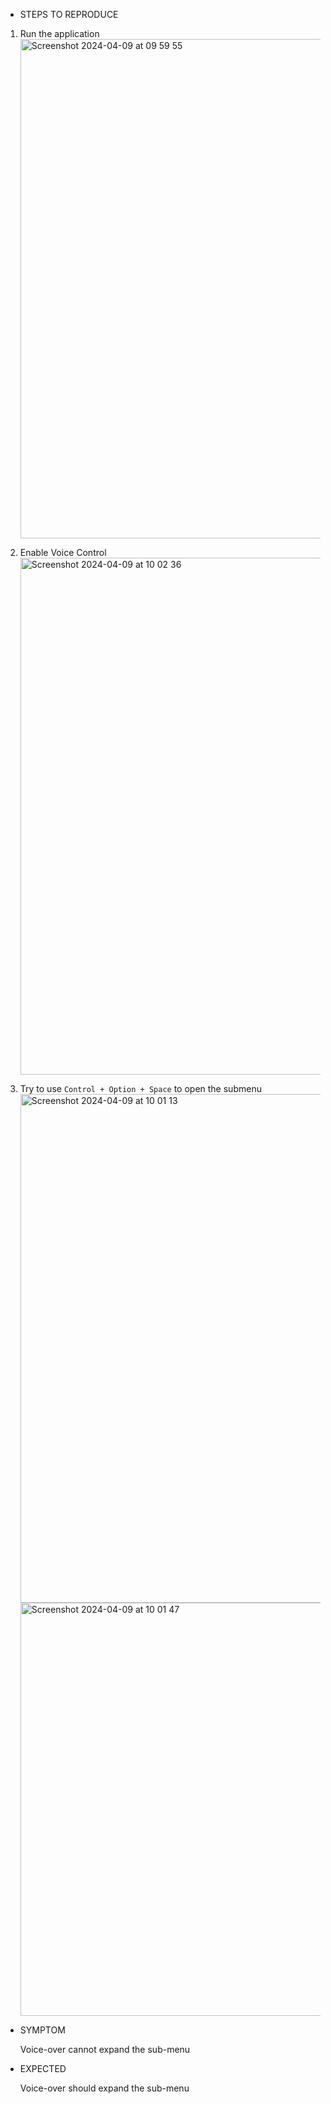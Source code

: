 * STEPS TO REPRODUCE
1. Run the application
   <img width="799" alt="Screenshot 2024-04-09 at 09 59 55" src="https://github.com/potterdaims/voice-over-bug/assets/166540161/3296b987-8d26-4701-a6a9-c940884df731">

2. Enable Voice Control
   <img width="827" alt="Screenshot 2024-04-09 at 10 02 36" src="https://github.com/potterdaims/voice-over-bug/assets/166540161/bb682516-7c19-465b-bf30-1d9d037869cb">
   
3. Try to use `Control + Option + Space` to open the submenu
   <img width="814" alt="Screenshot 2024-04-09 at 10 01 13" src="https://github.com/potterdaims/voice-over-bug/assets/166540161/f4892b27-5ea7-43ac-b001-85f56b0a6156">
   <img width="661" alt="Screenshot 2024-04-09 at 10 01 47" src="https://github.com/potterdaims/voice-over-bug/assets/166540161/a56f443c-7a69-4c64-9481-573b3071e5f4">

* SYMPTOM

  Voice-over cannot expand the sub-menu

* EXPECTED

  Voice-over should expand the sub-menu
